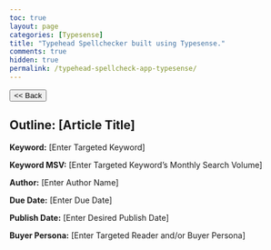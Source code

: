 ```yaml
---
toc: true
layout: page
categories: [Typesense]
title: "Typehead Spellchecker built using Typesense."
comments: true
hidden: true
permalink: /typehead-spellcheck-app-typesense/
---
```


<button class="back-button" onclick="window.history.back()"><< Back</button>

## Outline: [Article Title]

**Keyword:** [Enter Targeted Keyword]

**Keyword MSV:** [Enter Targeted Keyword’s Monthly Search Volume]

**Author:** [Enter Author Name]

**Due Date:** [Enter Due Date]

**Publish Date:** [Enter Desired Publish Date]

**Buyer Persona:** [Enter Targeted Reader and/or Buyer Persona]

<br>
